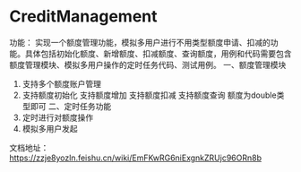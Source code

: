 # CreditManagement

功能： 实现一个额度管理功能，模拟多用户进行不用类型额度申请、扣减的功能。具体包括初始化额度、新增额度、扣减额度、查询额度，用例和代码需要包含额度管理模块、模拟多用户操作的定时任务代码、测试用例。
一、额度管理模块
1.   支持多个额度账户管理
2.   支持额度初始化
     支持额度增加
     支持额度扣减
     支持额度查询
     额度为double类型即可
     二、定时任务功能
1.    定时进行对额度操作
2.   模拟多用户发起


文档地址：https://zzje8yozln.feishu.cn/wiki/EmFKwRG6niExgnkZRUjc96ORn8b